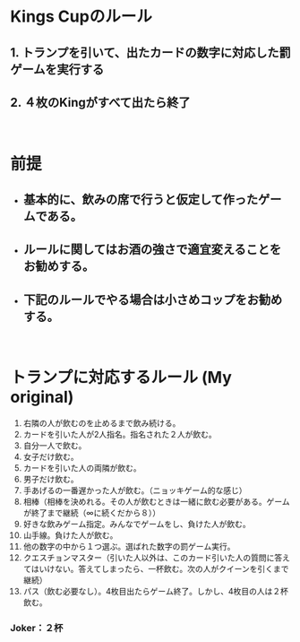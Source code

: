 # Kings Cupのルール

## 1. トランプを引いて、出たカードの数字に対応した罰ゲームを実行する
## 2. ４枚のKingがすべて出たら終了

<br>

# 前提
- ## 基本的に、飲みの席で行うと仮定して作ったゲームである。
- ## ルールに関してはお酒の強さで適宜変えることをお勧めする。
- ## 下記のルールでやる場合は小さめコップをお勧めする。

<br>

# トランプに対応するルール  (My original)
1. 右隣の人が飲むのを止めるまで飲み続ける。
1. カードを引いた人が2人指名。指名された２人が飲む。
1. 自分一人で飲む。
1. 女子だけ飲む。
1. カードを引いた人の両隣が飲む。
1. 男子だけ飲む。
1. 手あげるの一番遅かった人が飲む。（ニョッキゲーム的な感じ）
1. 相棒（相棒を決めれる。その人が飲むときは一緒に飲む必要がある。ゲームが終了まで継続（∞に続くだから８））
1. 好きな飲みゲーム指定。みんなでゲームをし、負けた人が飲む。
1. 山手線。負けた人が飲む。
1. 他の数字の中から１つ選ぶ。選ばれた数字の罰ゲーム実行。
1. クエスチョンマスター（引いた人以外は、このカード引いた人の質問に答えてはいけない。答えてしまったら、一杯飲む。次の人がクイーンを引くまで継続）
1. パス（飲む必要なし）。4枚目出たらゲーム終了。しかし、4枚目の人は２杯飲む。<br>
### Joker：２杯